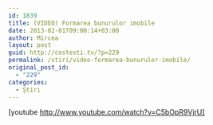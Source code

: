 ```yaml
---
id: 1839
title: (VIDEO) Formarea bunurulor imobile
date: 2013-02-01T09:00:14+03:00
author: Mircea
layout: post
guid: http://costesti.tv/?p=229
permalink: /stiri/video-formarea-bunurulor-imobile/
original_post_id:
  - "229"
categories:
  - Știri
---
```

[youtube http://www.youtube.com/watch?v=C5bOpR9VjrU]